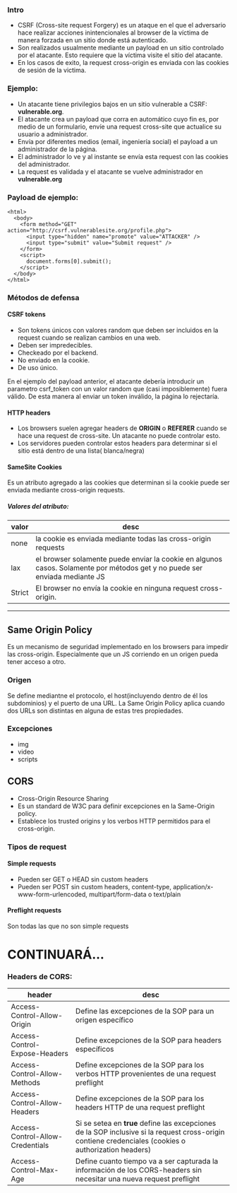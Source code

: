 ### Intro

- CSRF (Cross-site request Forgery) es un ataque en el que el adversario hace realizar acciones inintencionales al browser de la víctima de manera forzada en un sitio donde está autenticado.
- Son realizados usualmente mediante un payload en un sitio controlado por el atacante. Esto requiere que la víctima visite el sitio del atacante.
- En los casos de exito, la request cross-origin es enviada con las cookies de sesión de la victima.

### Ejemplo:

- Un atacante tiene privilegios bajos en un sitio vulnerable a CSRF: **vulnerable.org**.
- El atacante crea un payload que corra en automático cuyo fin es, por medio de un formulario, envíe una request cross-site que actualice su usuario a administrador.
- Envía por diferentes medios (email, ingeniería social) el payload a un administrador de la página.
- El administrador lo ve y al instante se envía esta request con las cookies del administrador.
- La request es validada y el atacante se vuelve administrador en **vulnerable.org**

### Payload de ejemplo:

    <html>
      <body>
        <form method="GET" action="http://csrf.vulnerablesite.org/profile.php">
          <input type="hidden" name="promote" value="ATTACKER" />
          <input type="submit" value="Submit request" />
        </form>
        <script>
          document.forms[0].submit();
        </script>
      </body>
    </html>

### Métodos de defensa

#### CSRF tokens

- Son tokens únicos con valores random que deben ser incluidos en la request cuando se realizan cambios en una web.
- Deben ser impredecibles.
- Checkeado por el backend.
- No enviado en la cookie.
- De uso único.

En el ejemplo del payload anterior, el atacante debería introducir un parametro csrf_token con un valor random que (casi imposiblemente) fuera válido. De esta manera al enviar un token inválido, la página lo rejectaría.

#### HTTP headers

- Los browsers suelen agregar headers de **ORIGIN** o **REFERER** cuando se hace una request de cross-site. Un atacante no puede controlar esto.
- Los servidores pueden controlar estos headers para determinar si el sitio está dentro de una lista( blanca/negra)

#### SameSite Cookies

Es un atributo agregado a las cookies que determinan si la cookie puede ser enviada mediante cross-origin requests. 

##### Valores del atributo:

| valor | desc |
|---|---|
|none | la cookie es enviada mediante todas las cross-origin requests |
|lax | el browser solamente puede enviar la cookie en algunos casos. Solamente por métodos get y no puede ser enviada mediante JS |
|Strict | El browser no envía la cookie en ninguna request cross-origin. |


---
## Same Origin Policy

Es un mecanismo de seguridad implementado en los browsers para impedir las cross-origin. Especialmente que un JS corriendo en un origen pueda tener acceso a otro. 

### Origen

Se define mediantne el protocolo, el host(incluyendo dentro de él los subdominios) y el puerto de una URL. La Same Origin Policy aplica cuando dos URLs son distintas en alguna de estas tres propiedades.

### Excepciones

- img
- video
- scripts

## CORS

- Cross-Origin Resource Sharing
- Es un standard de W3C para definir excepciones en la Same-Origin policy.
- Establece los trusted origins y los verbos HTTP permitidos para el cross-origin.

### Tipos de request

#### Simple requests

- Pueden ser GET o HEAD sin custom headers
- Pueden ser POST sin custom headers, content-type, application/x-www-form-urlencoded, multipart/form-data o text/plain

#### Preflight requests
Son todas las que no son simple requests

# CONTINUARÁ...

### Headers de CORS:

| header | desc |
|----|---|
|Access-Control-Allow-Origin | Define las excepciones de la SOP para un origen específico |
|Access-Control-Expose-Headers | Define excepciones de la SOP para headers específicos |
|Access-Control-Allow-Methods | Define excepciones de la SOP para los verbos HTTP provenientes de una request preflight |
|Access-Control-Allow-Headers | Define excepciones de la SOP para los headers HTTP de una request preflight |
|Access-Control-Allow-Credentials | Si se setea en **true** define las excepciones de la SOP inclusive si la request cross-origin contiene credenciales (cookies o authorization headers) |
|Access-Control-Max-Age | Define cuanto tiempo va a ser capturada la información de los CORS-headers sin necesitar una nueva request preflight |





